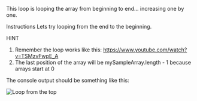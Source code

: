 This loop is looping the array from beginning to end... increasing one by one.

Instructions
Lets try looping from the end to the beginning.

HINT
1) Remember the loop works like this: https://www.youtube.com/watch?v=TSMzvFwpE_A
2) The last position of the array will be mySampleArray.length - 1 because arrays start at 0


The console output should be something like this:

![Loop from the top](https://ucarecdn.com/9b0692c7-18da-4b8e-943c-667548406725/ugP1QA4.png)